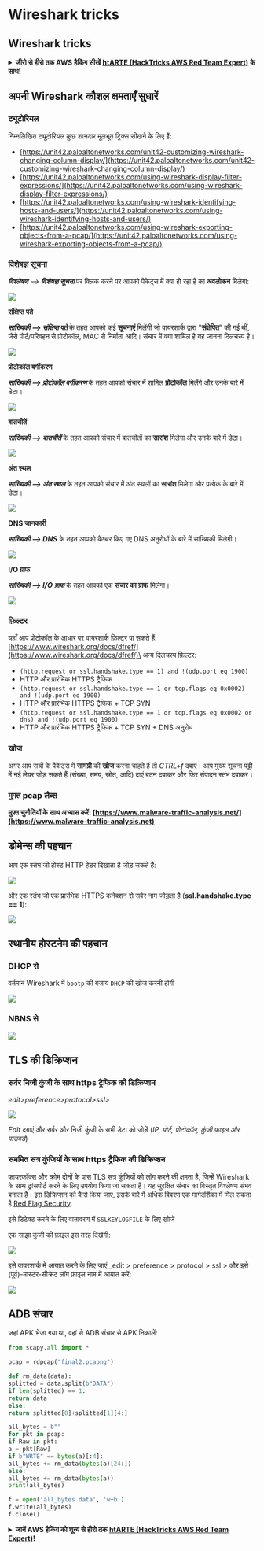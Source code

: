 # Wireshark tricks

## Wireshark tricks

<details>

<summary><strong>जीरो से हीरो तक AWS हैकिंग सीखें</strong> <a href="https://training.hacktricks.xyz/courses/arte"><strong>htARTE (HackTricks AWS Red Team Expert)</strong></a><strong> के साथ!</strong></summary>

HackTricks का समर्थन करने के अन्य तरीके:

* अगर आप अपनी कंपनी की **विज्ञापनित करना चाहते हैं HackTricks** या **HackTricks को PDF में डाउनलोड करना चाहते हैं** तो [**सदस्यता योजनाएं देखें**](https://github.com/sponsors/carlospolop)!
* [**आधिकारिक PEASS और HackTricks swag प्राप्त करें**](https://peass.creator-spring.com)
* हमारे विशेष [**NFTs**](https://opensea.io/collection/the-peass-family) संग्रह **The PEASS Family** की खोज करें
* **शामिल हों** 💬 [**डिस्कॉर्ड समूह**](https://discord.gg/hRep4RUj7f) या [**टेलीग्राम समूह**](https://t.me/peass) या हमें **ट्विटर** 🐦 [**@hacktricks_live**](https://twitter.com/hacktricks_live)** पर फॉलो** करें।
* **HackTricks** और [**HackTricks Cloud**](https://github.com/carlospolop/hacktricks-cloud) github repos में PR जमा करके अपने हैकिंग ट्रिक्स साझा करें।

</details>

## अपनी Wireshark कौशल क्षमताएँ सुधारें

### ट्यूटोरियल

निम्नलिखित ट्यूटोरियल कुछ शानदार मूलभूत ट्रिक्स सीखने के लिए हैं:

* [https://unit42.paloaltonetworks.com/unit42-customizing-wireshark-changing-column-display/](https://unit42.paloaltonetworks.com/unit42-customizing-wireshark-changing-column-display/)
* [https://unit42.paloaltonetworks.com/using-wireshark-display-filter-expressions/](https://unit42.paloaltonetworks.com/using-wireshark-display-filter-expressions/)
* [https://unit42.paloaltonetworks.com/using-wireshark-identifying-hosts-and-users/](https://unit42.paloaltonetworks.com/using-wireshark-identifying-hosts-and-users/)
* [https://unit42.paloaltonetworks.com/using-wireshark-exporting-objects-from-a-pcap/](https://unit42.paloaltonetworks.com/using-wireshark-exporting-objects-from-a-pcap/)

### विशेषज्ञ सूचना

_**विश्लेषण** --> **विशेषज्ञ सूचना**_ पर क्लिक करने पर आपको पैकेट्स में क्या हो रहा है का **अवलोकन** मिलेगा:

![](<../../../.gitbook/assets/image (570).png>)

**संक्षिप्त पते**

_**सांख्यिकी --> संक्षिप्त पते**_ के तहत आपको कई **सूचनाएं** मिलेंगी जो वायरशार्क द्वारा "**संक्षेपित**" की गई थीं, जैसे पोर्ट/परिवहन से प्रोटोकॉल, MAC से निर्माता आदि। संचार में क्या शामिल है यह जानना दिलचस्प है।

![](<../../../.gitbook/assets/image (571).png>)

**प्रोटोकॉल वर्गीकरण**

_**सांख्यिकी --> प्रोटोकॉल वर्गीकरण**_ के तहत आपको संचार में शामिल **प्रोटोकॉल** मिलेंगे और उनके बारे में डेटा।

![](<../../../.gitbook/assets/image (572).png>)

**बातचीतें**

_**सांख्यिकी --> बातचीतें**_ के तहत आपको संचार में बातचीतों का **सारांश** मिलेगा और उनके बारे में डेटा।

![](<../../../.gitbook/assets/image (573).png>)

**अंत स्थल**

_**सांख्यिकी --> अंत स्थल**_ के तहत आपको संचार में अंत स्थलों का **सारांश** मिलेगा और प्रत्येक के बारे में डेटा।

![](<../../../.gitbook/assets/image (575).png>)

**DNS जानकारी**

_**सांख्यिकी --> DNS**_ के तहत आपको कैप्चर किए गए DNS अनुरोधों के बारे में सांख्यिकी मिलेगी।

![](<../../../.gitbook/assets/image (577).png>)

**I/O ग्राफ**

_**सांख्यिकी --> I/O ग्राफ**_ के तहत आपको एक **संचार का ग्राफ** मिलेगा।

![](<../../../.gitbook/assets/image (574).png>)

### फ़िल्टर

यहाँ आप प्रोटोकॉल के आधार पर वायरशार्क फ़िल्टर पा सकते हैं: [https://www.wireshark.org/docs/dfref/](https://www.wireshark.org/docs/dfref/)\
अन्य दिलचस्प फ़िल्टर:

* `(http.request or ssl.handshake.type == 1) and !(udp.port eq 1900)`
* HTTP और प्रारंभिक HTTPS ट्रैफिक
* `(http.request or ssl.handshake.type == 1 or tcp.flags eq 0x0002) and !(udp.port eq 1900)`
* HTTP और प्रारंभिक HTTPS ट्रैफिक + TCP SYN
* `(http.request or ssl.handshake.type == 1 or tcp.flags eq 0x0002 or dns) and !(udp.port eq 1900)`
* HTTP और प्रारंभिक HTTPS ट्रैफिक + TCP SYN + DNS अनुरोध

### खोज

अगर आप सत्रों के पैकेट्स में **सामग्री** की **खोज** करना चाहते हैं तो _CTRL+f_ दबाएं। आप मुख्य सूचना पट्टी में नई लेयर जोड़ सकते हैं (संख्या, समय, स्रोत, आदि) दाएं बटन दबाकर और फिर संपादन स्तंभ दबाकर।

### मुफ्त pcap लैब्स

**मुफ्त चुनौतियों के साथ अभ्यास करें: [https://www.malware-traffic-analysis.net/](https://www.malware-traffic-analysis.net)**

## डोमेन्स की पहचान

आप एक स्तंभ जो होस्ट HTTP हेडर दिखाता है जोड़ सकते हैं:

![](<../../../.gitbook/assets/image (403).png>)

और एक स्तंभ जो एक प्रारंभिक HTTPS कनेक्शन से सर्वर नाम जोड़ता है (**ssl.handshake.type == 1**):

![](<../../../.gitbook/assets/image (408) (1).png>)

## स्थानीय होस्टनेम की पहचान

### DHCP से

वर्तमान Wireshark में `bootp` की बजाय `DHCP` की खोज करनी होगी

![](<../../../.gitbook/assets/image (404).png>)

### NBNS से

![](<../../../.gitbook/assets/image (405).png>)

## TLS की डिक्रिप्शन

### सर्वर निजी कुंजी के साथ https ट्रैफिक की डिक्रिप्शन

_edit>preference>protocol>ssl>_

![](<../../../.gitbook/assets/image (98).png>)

_Edit_ दबाएं और सर्वर और निजी कुंजी के सभी डेटा को जोड़ें (_IP, पोर्ट, प्रोटोकॉल, कुंजी फ़ाइल और पासवर्ड_)

### सममित सत्र कुंजियों के साथ https ट्रैफिक की डिक्रिप्शन

फायरफॉक्स और क्रोम दोनों के पास TLS सत्र कुंजियों को लॉग करने की क्षमता है, जिन्हें Wireshark के साथ ट्रांसपोर्ट करने के लिए उपयोग किया जा सकता है। यह सुरक्षित संचार का विस्तृत विश्लेषण संभव बनाता है। इस डिक्रिप्शन को कैसे किया जाए, इसके बारे में अधिक विवरण एक मार्गदर्शिका में मिल सकता है [Red Flag Security](https://redflagsecurity.net/2019/03/10/decrypting-tls-wireshark/).

इसे डिटेक्ट करने के लिए वातावरण में `SSLKEYLOGFILE` के लिए खोजें

एक साझा कुंजी की फ़ाइल इस तरह दिखेगी:

![](<../../../.gitbook/assets/image (99).png>)

इसे वायरशार्क में आयात करने के लिए जाएं \_edit > preference > protocol > ssl > और इसे (पूर्व)-मास्टर-सीक्रेट लॉग फ़ाइल नाम में आयात करें:

![](<../../../.gitbook/assets/image (100).png>)

## ADB संचार

जहां APK भेजा गया था, वहां से ADB संचार से APK निकालें:
```python
from scapy.all import *

pcap = rdpcap("final2.pcapng")

def rm_data(data):
splitted = data.split(b"DATA")
if len(splitted) == 1:
return data
else:
return splitted[0]+splitted[1][4:]

all_bytes = b""
for pkt in pcap:
if Raw in pkt:
a = pkt[Raw]
if b"WRTE" == bytes(a)[:4]:
all_bytes += rm_data(bytes(a)[24:])
else:
all_bytes += rm_data(bytes(a))
print(all_bytes)

f = open('all_bytes.data', 'w+b')
f.write(all_bytes)
f.close()
```
<details>

<summary><strong>जानें AWS हैकिंग को शून्य से हीरो तक</strong> <a href="https://training.hacktricks.xyz/courses/arte"><strong>htARTE (HackTricks AWS Red Team Expert)</strong></a><strong>!</strong></summary>

दूसरे तरीके HackTricks का समर्थन करने के लिए:

* अगर आप अपनी **कंपनी का विज्ञापन HackTricks में देखना चाहते हैं** या **HackTricks को PDF में डाउनलोड करना चाहते हैं** तो [**सब्सक्रिप्शन प्लान्स**](https://github.com/sponsors/carlospolop) देखें!
* [**आधिकारिक PEASS & HackTricks स्वैग**](https://peass.creator-spring.com) प्राप्त करें
* हमारे विशेष [**NFTs**](https://opensea.io/collection/the-peass-family) कलेक्शन, [**The PEASS Family**](https://opensea.io/collection/the-peass-family) खोजें
* **शामिल हों** 💬 [**Discord समूह**](https://discord.gg/hRep4RUj7f) या [**टेलीग्राम समूह**](https://t.me/peass) या हमें **ट्विटर** पर **फॉलो** करें 🐦 [**@hacktricks_live**](https://twitter.com/hacktricks_live)**.**
* **अपने हैकिंग ट्रिक्स साझा करें, PRs सबमिट करके** [**HackTricks**](https://github.com/carlospolop/hacktricks) और [**HackTricks Cloud**](https://github.com/carlospolop/hacktricks-cloud) github repos में।

</details>
